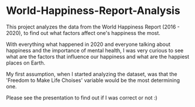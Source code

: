 # World-Happiness-Report-Analysis
This project analyzes the data from the World Happiness Report (2016 - 2020), to find out what factors affect one's happiness the most. 

With everything what happened in 2020 and everyone talking about happiness and the importance of mental health, I was very curious to see what are the 
factors that influence our happiness and what are the happiest places on Earth. 

My first assumption, when I started analyzing the dataset, was that the 'Freedom to Make Life Choises' variable would be the most determining one. 

Please see the presentation to find out if I was correct or not :) 
